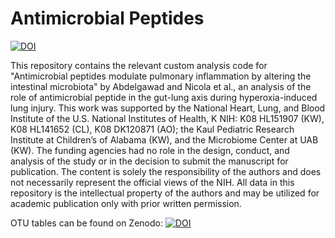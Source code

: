 # Antimicrobial Peptides
<a href="https://doi.org/10.5281/zenodo.8196026"><img src="https://zenodo.org/badge/DOI/10.5281/zenodo.8196026.svg" alt="DOI"></a>

This repository contains the relevant custom analysis code for "Antimicrobial peptides modulate pulmonary inflammation by altering the intestinal microbiota" by Abdelgawad and Nicola et al., an analysis of the role of antimicrobial peptide in the gut-lung axis during hyperoxia-induced lung injury. This work was supported by the National Heart, Lung, and Blood Institute of the U.S. National Institutes of Health, K NIH: K08 HL151907 (KW), K08 HL141652 (CL), K08 DK120871 (AO); the Kaul Pediatric Research Institute at Children’s of Alabama (KW), and the Microbiome Center at UAB (KW). The funding agencies had no role in the design, conduct, and analysis of the study or in the decision to submit the manuscript for publication. The content is solely the responsibility of the authors and does not necessarily represent the official views of the NIH. All data in this repository is the intellectual property of the authors and may be utilized for academic publication only with prior written permission.

OTU tables can be found on Zenodo: <a href="https://doi.org/10.5281/zenodo.8195997"><img src="https://zenodo.org/badge/DOI/10.5281/zenodo.8195997.svg" alt="DOI"></a>
